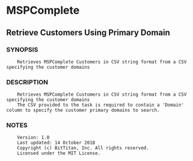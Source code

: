 # MSPComplete
## Retrieve Customers Using Primary Domain
### SYNOPSIS
```
    Retrieves MSPComplete Customers in CSV string format from a CSV specifying the customer domains
```
### DESCRIPTION
```
    Retrieves MSPComplete Customers in CSV string format from a CSV specifying the customer domains
    The CSV provided to the task is required to contain a 'Domain' column to specify the customer primary domains to search.
```
### NOTES
```
    Version: 1.0
    Last updated: 14 October 2018
    Copyright (c) BitTitan, Inc. All rights reserved.
    Licensed under the MIT License.
```

